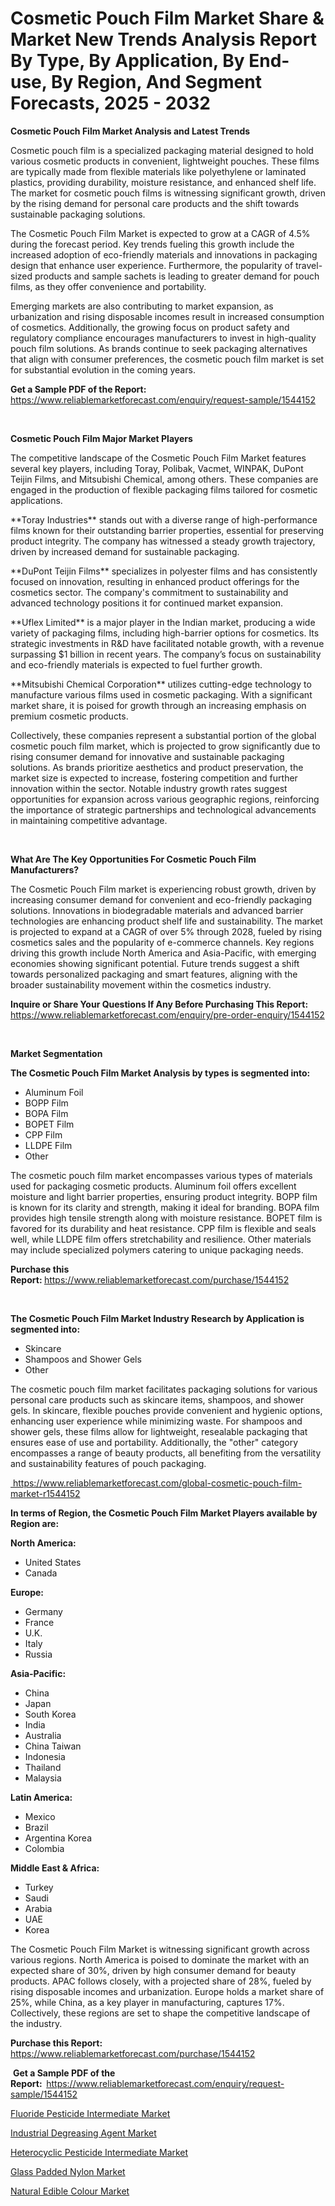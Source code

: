 <p><h1>Cosmetic Pouch Film Market Share & Market New Trends Analysis Report By Type, By Application, By End-use, By Region, And Segment Forecasts, 2025 - 2032</h1></p><p><strong>Cosmetic Pouch Film Market Analysis and Latest Trends</strong></p>
<p><p>Cosmetic pouch film is a specialized packaging material designed to hold various cosmetic products in convenient, lightweight pouches. These films are typically made from flexible materials like polyethylene or laminated plastics, providing durability, moisture resistance, and enhanced shelf life. The market for cosmetic pouch films is witnessing significant growth, driven by the rising demand for personal care products and the shift towards sustainable packaging solutions. </p><p>The Cosmetic Pouch Film Market is expected to grow at a CAGR of 4.5% during the forecast period. Key trends fueling this growth include the increased adoption of eco-friendly materials and innovations in packaging design that enhance user experience. Furthermore, the popularity of travel-sized products and sample sachets is leading to greater demand for pouch films, as they offer convenience and portability. </p><p>Emerging markets are also contributing to market expansion, as urbanization and rising disposable incomes result in increased consumption of cosmetics. Additionally, the growing focus on product safety and regulatory compliance encourages manufacturers to invest in high-quality pouch film solutions. As brands continue to seek packaging alternatives that align with consumer preferences, the cosmetic pouch film market is set for substantial evolution in the coming years.</p></p>
<p><strong>Get a Sample PDF of the Report:&nbsp;</strong> <a href="https://www.reliablemarketforecast.com/enquiry/request-sample/1544152?utm_campaign=1169&utm_medium=2&utm_source=Github&utm_content=ia&utm_term=02042025&utm_id=cosmetic-pouch-film">https://www.reliablemarketforecast.com/enquiry/request-sample/1544152</a></p>
<p>&nbsp;</p>
<p><strong>Cosmetic Pouch Film Major Market Players</strong></p>
<p><p>The competitive landscape of the Cosmetic Pouch Film Market features several key players, including Toray, Polibak, Vacmet, WINPAK, DuPont Teijin Films, and Mitsubishi Chemical, among others. These companies are engaged in the production of flexible packaging films tailored for cosmetic applications.</p><p>**Toray Industries** stands out with a diverse range of high-performance films known for their outstanding barrier properties, essential for preserving product integrity. The company has witnessed a steady growth trajectory, driven by increased demand for sustainable packaging.</p><p>**DuPont Teijin Films** specializes in polyester films and has consistently focused on innovation, resulting in enhanced product offerings for the cosmetics sector. The company's commitment to sustainability and advanced technology positions it for continued market expansion.</p><p>**Uflex Limited** is a major player in the Indian market, producing a wide variety of packaging films, including high-barrier options for cosmetics. Its strategic investments in R&D have facilitated notable growth, with a revenue surpassing $1 billion in recent years. The company’s focus on sustainability and eco-friendly materials is expected to fuel further growth.</p><p>**Mitsubishi Chemical Corporation** utilizes cutting-edge technology to manufacture various films used in cosmetic packaging. With a significant market share, it is poised for growth through an increasing emphasis on premium cosmetic products.</p><p>Collectively, these companies represent a substantial portion of the global cosmetic pouch film market, which is projected to grow significantly due to rising consumer demand for innovative and sustainable packaging solutions. As brands prioritize aesthetics and product preservation, the market size is expected to increase, fostering competition and further innovation within the sector. Notable industry growth rates suggest opportunities for expansion across various geographic regions, reinforcing the importance of strategic partnerships and technological advancements in maintaining competitive advantage.</p></p>
<p>&nbsp;</p>
<p><strong>What Are The Key Opportunities For Cosmetic Pouch Film Manufacturers?</strong></p>
<p><p>The Cosmetic Pouch Film market is experiencing robust growth, driven by increasing consumer demand for convenient and eco-friendly packaging solutions. Innovations in biodegradable materials and advanced barrier technologies are enhancing product shelf life and sustainability. The market is projected to expand at a CAGR of over 5% through 2028, fueled by rising cosmetics sales and the popularity of e-commerce channels. Key regions driving this growth include North America and Asia-Pacific, with emerging economies showing significant potential. Future trends suggest a shift towards personalized packaging and smart features, aligning with the broader sustainability movement within the cosmetics industry.</p></p>
<p><strong>Inquire or Share Your Questions If Any Before Purchasing This Report:</strong> <a href="https://www.reliablemarketforecast.com/enquiry/pre-order-enquiry/1544152?utm_campaign=1169&utm_medium=2&utm_source=Github&utm_content=ia&utm_term=02042025&utm_id=cosmetic-pouch-film">https://www.reliablemarketforecast.com/enquiry/pre-order-enquiry/1544152</a></p>
<p>&nbsp;</p>
<p><strong>Market Segmentation</strong></p>
<p><strong>The Cosmetic Pouch Film Market Analysis by types is segmented into:</strong></p>
<p><ul><li>Aluminum Foil</li><li>BOPP Film</li><li>BOPA Film</li><li>BOPET Film</li><li>CPP Film</li><li>LLDPE Film</li><li>Other</li></ul></p>
<p><p>The cosmetic pouch film market encompasses various types of materials used for packaging cosmetic products. Aluminum foil offers excellent moisture and light barrier properties, ensuring product integrity. BOPP film is known for its clarity and strength, making it ideal for branding. BOPA film provides high tensile strength along with moisture resistance. BOPET film is favored for its durability and heat resistance. CPP film is flexible and seals well, while LLDPE film offers stretchability and resilience. Other materials may include specialized polymers catering to unique packaging needs.</p></p>
<p><strong>Purchase this Report:&nbsp;</strong><a href="https://www.reliablemarketforecast.com/purchase/1544152?utm_campaign=1169&utm_medium=2&utm_source=Github&utm_content=ia&utm_term=02042025&utm_id=cosmetic-pouch-film">https://www.reliablemarketforecast.com/purchase/1544152</a></p>
<p>&nbsp;</p>
<p><strong>The Cosmetic Pouch Film Market Industry Research by Application is segmented into:</strong></p>
<p><ul><li>Skincare</li><li>Shampoos and Shower Gels</li><li>Other</li></ul></p>
<p><p>The cosmetic pouch film market facilitates packaging solutions for various personal care products such as skincare items, shampoos, and shower gels. In skincare, flexible pouches provide convenient and hygienic options, enhancing user experience while minimizing waste. For shampoos and shower gels, these films allow for lightweight, resealable packaging that ensures ease of use and portability. Additionally, the "other" category encompasses a range of beauty products, all benefiting from the versatility and sustainability features of pouch packaging.</p></p>
<p><a href="https://www.reliablemarketforecast.com/global-cosmetic-pouch-film-market-r1544152?utm_campaign=1169&utm_medium=2&utm_source=Github&utm_content=ia&utm_term=02042025&utm_id=cosmetic-pouch-film">&nbsp;https://www.reliablemarketforecast.com/global-cosmetic-pouch-film-market-r1544152</a></p>
<p><strong>In terms of Region, the Cosmetic Pouch Film Market Players available by Region are:</strong></p>
<p>
    <p> <strong> North America: </strong>
        <ul>
            <li>United States</li>
            <li>Canada</li>
        </ul>
        </p> 
    <p> <strong> Europe: </strong>
        <ul>
            <li>Germany</li>
            <li>France</li>
            <li>U.K.</li>
            <li>Italy</li>
            <li>Russia</li>
        </ul>
        </p> 
    <p> <strong> Asia-Pacific: </strong>
        <ul>
            <li>China</li>
            <li>Japan</li>
            <li>South Korea</li>
            <li>India</li>
            <li>Australia</li>
            <li>China Taiwan</li>
            <li>Indonesia</li>
            <li>Thailand</li>
            <li>Malaysia</li>
        </ul>
        </p> 
    <p> <strong> Latin America: </strong>
        <ul>
            <li>Mexico</li>
            <li>Brazil</li>
            <li>Argentina Korea</li>
            <li>Colombia</li>
        </ul>
        </p> 
    <p> <strong> Middle East & Africa: </strong>
        <ul>
            <li>Turkey</li>
            <li>Saudi</li>
            <li>Arabia</li>
            <li>UAE</li>
            <li>Korea</li>
        </ul>
    </p>
    </p>
<p><p>The Cosmetic Pouch Film Market is witnessing significant growth across various regions. North America is poised to dominate the market with an expected share of 30%, driven by high consumer demand for beauty products. APAC follows closely, with a projected share of 28%, fueled by rising disposable incomes and urbanization. Europe holds a market share of 25%, while China, as a key player in manufacturing, captures 17%. Collectively, these regions are set to shape the competitive landscape of the industry.</p></p>
<p><strong>Purchase this Report: </strong><a href="https://www.reliablemarketforecast.com/purchase/1544152?utm_campaign=1169&utm_medium=2&utm_source=Github&utm_content=ia&utm_term=02042025&utm_id=cosmetic-pouch-film">https://www.reliablemarketforecast.com/purchase/1544152</a></p>
<p>&nbsp;<strong>Get a Sample PDF of the Report:&nbsp;&nbsp;</strong><a href="https://www.reliablemarketforecast.com/enquiry/request-sample/1544152?utm_campaign=1169&utm_medium=2&utm_source=Github&utm_content=ia&utm_term=02042025&utm_id=cosmetic-pouch-film">https://www.reliablemarketforecast.com/enquiry/request-sample/1544152</a></p>
<p><strong></strong></p>
<p><p><a href="https://github.com/omduthkevork/Market-Research-Report-List-1/blob/main/fluoride-pesticide-intermediate-market.md?utm_campaign=1169&utm_medium=2&utm_source=Github&utm_content=ia&utm_term=02042025&utm_id=cosmetic-pouch-film">Fluoride Pesticide Intermediate Market</a></p><p><a href="https://github.com/cherrivacius/Market-Research-Report-List-1/blob/main/industrial-degreasing-agent-market.md?utm_campaign=1169&utm_medium=2&utm_source=Github&utm_content=ia&utm_term=02042025&utm_id=cosmetic-pouch-film">Industrial Degreasing Agent Market</a></p><p><a href="https://github.com/akramisabtu/Market-Research-Report-List-1/blob/main/heterocyclic-pesticide-intermediate-market.md?utm_campaign=1169&utm_medium=2&utm_source=Github&utm_content=ia&utm_term=02042025&utm_id=cosmetic-pouch-film">Heterocyclic Pesticide Intermediate Market</a></p><p><a href="https://github.com/mafuzakirju/Market-Research-Report-List-1/blob/main/glass-padded-nylon-market.md?utm_campaign=1169&utm_medium=2&utm_source=Github&utm_content=ia&utm_term=02042025&utm_id=cosmetic-pouch-film">Glass Padded Nylon Market</a></p><p><a href="https://github.com/Mayankdeswa/Market-Research-Report-List-1/blob/main/natural-edible-colour-market.md?utm_campaign=1169&utm_medium=2&utm_source=Github&utm_content=ia&utm_term=02042025&utm_id=cosmetic-pouch-film">Natural Edible Colour Market</a></p></p>